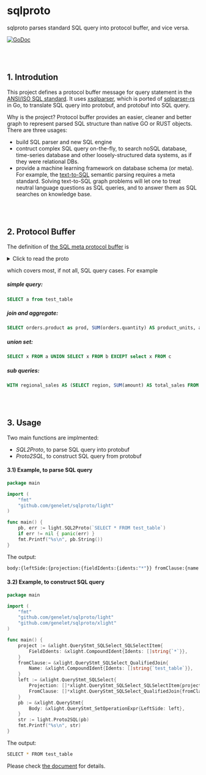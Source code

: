 # sqlproto

sqlproto parses standard SQL query into protocol buffer, and vice versa.

[![GoDoc](https://godoc.org/github.com/genelet/sqlproto?status.svg)](https://godoc.org/github.com/genelet/sqlproto)


<br /><br />
## 1. Introdution

This project defines a protocol buffer message for query statement in the [ANSI/ISO SQL standard](https://en.wikipedia.org/wiki/ISO/IEC_9075).
It uses [xsqlparser](https://github.com/akito0107/xsqlparser), which is ported of [sqlparser-rs](https://github.com/andygrove/sqlparser-rs) in Go, to translate SQL query into protobuf, and protobuf into SQL query.

Why is the project? Protocol buffer provides an easier, cleaner and better graph to represent parsed SQL structure than native GO or RUST objects. There are three usages:

- build SQL parser and new SQL engine
- contruct complex SQL query on-the-fly, to search noSQL database, time-series database and other loosely-structured data systems, as if they were relational DBs.
- provide a machine learning framework on database schema (or meta). For example, the [text-to-SQL](https://yale-lily.github.io/spider) semantic parsing requires a meta standard. Solving text-to-SQL graph problems will let one to treat neutral language questions as SQL queries, and to answer them as SQL searches on knowledge base.

<br /><br />
## 2. Protocol Buffer

The definition of [the SQL meta protocol buffer](https://github.com/genelet/sqlproto/blob/main/proto/sqlight.proto) is

<details>
	<summary>Click to read the proto</summary>
	
```protobuf
syntax = "proto3";
package sqlight;

option go_package = "./xlight";

enum OperatorType {
	Plus = 0;
	Minus = 1;
	Multiply = 2;
	Divide = 3;
	Modulus = 4;
	Gt = 5;
	Lt = 6;
	GtEq = 7;
	LtEq = 8;
	Eq = 9;
	NotEq = 10;
	And = 11;
	Or = 12;
	Not = 13;
	Like = 14;
	NotLike = 15;
	None = 16;
}

enum AggType {
	UnknownAgg = 0;
	MAX    = 1;
	MIN    = 2;
	COUNT  = 3;
	SUM    = 4;
	AVG    = 5;
}

enum SetOperatorType {
	Union = 0;
	Intersect = 1;
	Except = 2;
}

enum JoinTypeCondition {
	INNER = 0;
	LEFT = 1;
	RIGHT = 2;
	FULL = 3;
	LEFTOUTER = 4;
	RIGHTOUTER = 5;
	FULLOUTER = 6;
	IMPLICIT = 7;
}

message CompoundIdent {
	repeated string idents = 1;
}

message AggFunction {
	AggType typeName = 1;
	repeated CompoundIdent restArgs = 2;
}

message QueryStmt {
	message CTE {
		string aliasName = 1;
		QueryStmt query = 2;
    }
	repeated CTE CTEs = 2;

	message InSubQuery {
		CompoundIdent expr = 1;
		QueryStmt subQuery = 2;
		bool negated = 3;
	}

	message BinaryExpr {
		oneof LeftOneOf {
			CompoundIdent leftIdents = 1;
			BinaryExpr leftBinary = 2;
		}
		OperatorType op = 3;
		oneof RightOneOf {
			CompoundIdent rightIdents = 4;
			BinaryExpr rightBinary = 5;
			InSubQuery queryValue = 6;
			string singleQuotedString = 7;
			double doubleValue = 8;
			int64 longValue = 9;
		}
	}

	message SQLSelect {
		bool distinctBool = 1;

		message SQLSelectItem {
			AggFunction fieldFunction = 1;
			CompoundIdent fieldIdents = 2;
			string aliasName = 3;
		}
		repeated SQLSelectItem projection = 2;

		message QualifiedJoin {
			CompoundIdent name = 1;
			string aliasName = 2;
			QualifiedJoin leftElement = 3;
			JoinTypeCondition typeCondition = 4;
			BinaryExpr spec = 5;
		}
		repeated QualifiedJoin fromClause = 3;

		oneof WhereClause {
			InSubQuery inQuery = 4;
			BinaryExpr binExpr = 5;
		}

		repeated CompoundIdent groupByClause = 8;
		BinaryExpr havingClause = 9;
	}
	message SetOperationExpr {
		SQLSelect leftSide = 1;
		bool allBool = 2;
		SetOperatorType op = 3;
		SetOperationExpr rightSide = 4;
	}
	SetOperationExpr body = 4;

	message OrderByExpr {
		CompoundIdent expr = 1;
		bool aSCBool = 3;
	}
	repeated OrderByExpr orderBy = 5;

	message LimitExpr {
		bool allBool = 1;
		int64 limitValue = 4;
		int64 offsetValue = 5;
	}
	LimitExpr limitExpression = 6;
}
```
</details>

which covers most, if not all, SQL query cases. For example

##### simple query: 
```sql
SELECT a from test_table
```

##### join and aggregate: 
```sql
SELECT orders.product as prod, SUM(orders.quantity) AS product_units, accounts.* FROM orders LEFT JOIN accounts ON orders.account_id = accounts.id INNER JOIN accounts_type ON accounts_type.type_id = accounts.type_id WHERE orders.region IN (SELECT region FROM top_regions) ORDER BY product_units ASC LIMIT 100
```

##### union set: 
```sql
SELECT x FROM a UNION SELECT x FROM b EXCEPT select x FROM c
```

##### sub queries: 
```sql
WITH regional_sales AS (SELECT region, SUM(amount) AS total_sales FROM orders GROUP BY region) SELECT product, SUM(quantity) AS product_units FROM orders WHERE region IN (SELECT region FROM top_regions) GROUP BY region, product
```

<br /><br />
## 3. Usage

Two main functions are implmented:
- _SQL2Proto_, to parse SQL query into protobuf
- _Proto2SQL_, to construct SQL query from protobuf

#### 3.1) Example, to parse SQL query

```go
package main

import (
    "fmt"
    "github.com/genelet/sqlproto/light"
)

func main() {
    pb, err := light.SQL2Proto(`SELECT * FROM test_table`)
    if err != nil { panic(err) }
    fmt.Printf("%s\n", pb.String())
}
```

The output:

```bash
body:{leftSide:{projection:{fieldIdents:{idents:"*"}} fromClause:{name:{idents:"test_table"}}}}.
```



#### 3.2) Example, to construct SQL query

```go
package main

import (
    "fmt"
    "github.com/genelet/sqlproto/light"
    "github.com/genelet/sqlproto/xlight"
)

func main() {
    project := &xlight.QueryStmt_SQLSelect_SQLSelectItem{
        FieldIdents: &xlight.CompoundIdent{Idents: []string{`*`}},
    }
    fromClause:= &xlight.QueryStmt_SQLSelect_QualifiedJoin{
        Name: &xlight.CompoundIdent{Idents: []string{`test_table`}},
    }
    left := &xlight.QueryStmt_SQLSelect{
        Projection: []*xlight.QueryStmt_SQLSelect_SQLSelectItem{project},
        FromClause: []*xlight.QueryStmt_SQLSelect_QualifiedJoin{fromClause},
    }
    pb := &xlight.QueryStmt{
        Body: &xlight.QueryStmt_SetOperationExpr{LeftSide: left},
    }
    str := light.Proto2SQL(pb)
    fmt.Printf("%s\n", str)
}
```

The output:

```bash
SELECT * FROM test_table
```

Please check [the document](https://godoc.org/github.com/genelet/sqlproto) for details.
